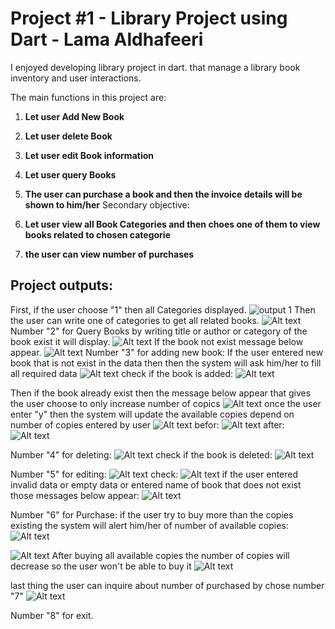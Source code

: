 # Project #1 - Library Project using Dart - Lama Aldhafeeri

I enjoyed developing library project in dart. that manage a library book inventory and user interactions.

The main functions in this project are:
1. **Let user Add New Book**
2. **Let user delete Book**
3. **Let user edit Book information**
4. **Let user query Books**
5. **The user can purchase a book and then the invoice details will be shown to him/her**
Secondary objective:
1. **Let user view all Book Categories and then choes one of them to view books related to chosen categorie**

2. **the user can view number of purchases**

## Project outputs:
First, if the user choose "1" then all Categories displayed.
![output 1](image.png)
Then the user can write one of categories to get all related books.
![Alt text](image-1.png)
Number "2" for Query Books by writing title or author or category of the book exist it will display.
![Alt text](image-2.png)
If the book not exist message below appear.
![Alt text](image-3.png)
Number "3" for adding new book:
If the user entered new book that is not exist in the data then then the system will ask him/her to fill all required data
![Alt text](image-8.png)
check if the book is added:
![Alt text](image-9.png)

Then if the book already exist then the message below appear that gives the user choose to only increase number of copics 
![Alt text](image-4.png)
once the user enter "y" then the system will update the available copies depend on number of copies entered by user
![Alt text](image-5.png) 
befor: 
![Alt text](image-7.png)
after:
![Alt text](image-6.png)

Number "4" for deleting:
![Alt text](image-10.png)
check if the book is deleted:
![Alt text](image-11.png)

Number "5" for editing:
![Alt text](image-12.png)
check:
![Alt text](image-13.png)
if the user entered invalid data or empty data or entered name of book that does not exist those messages below appear:
![Alt text](image-14.png)

Number "6" for Purchase:
if the user try to buy more than the copies existing the system will alert him/her of number of available copies:
![Alt text](image-15.png)

![Alt text](image-16.png)
After buying all available copies the number of copies will decrease so the user won't be able to buy it
![Alt text](image-17.png)

last thing the user can inquire about number of purchased by chose number "7"
![Alt text](image-18.png)

Number "8" for exit.

